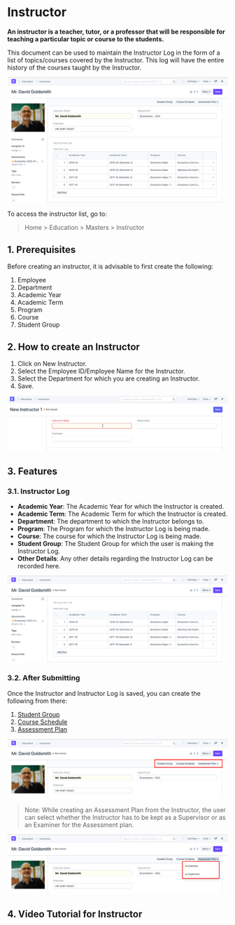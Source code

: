 
# Instructor



**An instructor is a teacher, tutor, or a professor that will be responsible for teaching a particular topic or course to the students.**


This document can be used to maintain the Instructor Log in the form of a list of topics/courses covered by the Instructor. This log will have the entire history of the courses taught by the Instructor.


![Instructor](/files/education-instructor-1.png)


To access the instructor list, go to:


> Home > Education > Masters > Instructor


## 1. Prerequisites


Before creating an instructor, it is advisable to first create the following:


1. Employee
2. Department
3. Academic Year
4. Academic Term
5. Program
6. Course
7. Student Group


## 2. How to create an Instructor


1. Click on New Instructor.
2. Select the Employee ID/Employee Name for the Instructor.
3. Select the Department for which you are creating an Instructor.
4. Save.


![Instructor](/files/education-instructor.gif)


## 3. Features


### 3.1. Instructor Log


* **Academic Year**: The Academic Year for which the Instructor is created.
* **Academic Term**: The Academic Term for which the Instructor is created.
* **Department**: The department to which the Instructor belongs to.
* **Program**: The Program for which the Instructor Log is being made.
* **Course**: The course for which the Instructor Log is being made.
* **Student Group**: The Student Group for which the user is making the Instructor Log.
* **Other Details**: Any other details regarding the Instructor Log can be recorded here.


![Instructor](/files/education-instructor-2.png)


### 3.2. After Submitting


Once the Instructor and Instructor Log is saved, you can create the following from there:


1. [Student Group](/docs/en/education/student-group)
2. [Course Schedule](/docs/en/education/course-schedule)
3. [Assessment Plan](/docs/en/education/assessment_plan)


![Instructor](/files/education-instructor-3.png)


> Note: While creating an Assessment Plan from the Instructor, the user can select whether the Instructor has to be kept as a Supervisor or as an Examiner for the Assessment plan.


![Instructor](/files/education-instructor-4.png)


## 4. Video Tutorial for Instructor










